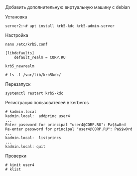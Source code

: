 Добавить дополнительную виртуальную машину с debian


Установка

```
server2:~# apt install krb5-kdc krb5-admin-server
```

Настройка
```
nano /etc/krb5.conf
```
```
[libdefaults]
    default_realm = CORP.RU
```

```
krb5_newrealm
```

```
# ls -l /var/lib/krb5kdc/
```

Перезапуск

```
systemctl restart krb5-kdc
```

Регистрация пользователей в  kerberos

```
# kadmin.local
kadmin.local:  addprinc user4
...
Enter password for principal "user4@CORP.RU": Pa$$w0rd
Re-enter password for principal "user4@CORP.RU": Pa$$w0rd
...
kadmin.local:  listprincs
...
kadmin.local: quit
```

Проверки
```
# kinit user4
# klist
```

